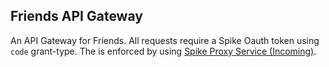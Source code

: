 ## Friends API Gateway

An API Gateway for Friends.
All requests require a Spike Oauth token using `code` grant-type. 
The is enforced by using [Spike Proxy Service (Incoming)](https://gitlab.com/yesodot/rnd/terminal-rabaz/shared/spike-proxy-service). 